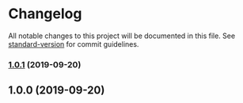 # Changelog

All notable changes to this project will be documented in this file. See [standard-version](https://github.com/conventional-changelog/standard-version) for commit guidelines.

### [1.0.1](https://github.com/souricevincent/mithril-ssr-boilerplate/compare/v1.0.0...v1.0.1) (2019-09-20)

## 1.0.0 (2019-09-20)
